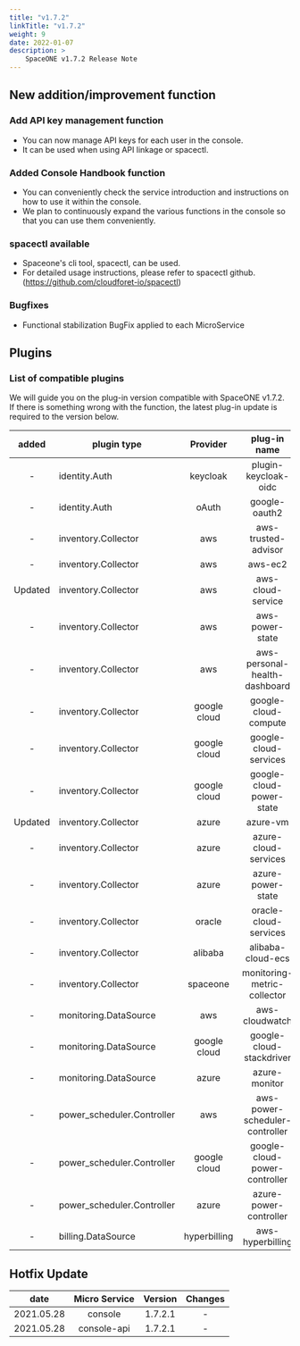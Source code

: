 ```yaml
---
title: "v1.7.2"
linkTitle: "v1.7.2"
weight: 9
date: 2022-01-07
description: >
    SpaceONE v1.7.2 Release Note
---
```



## New addition/improvement function

### Add API key management function
- You can now manage API keys for each user in the console.
- It can be used when using API linkage or spacectl.

### Added Console Handbook function
- You can conveniently check the service introduction and instructions on how to use it within the console.
- We plan to continuously expand the various functions in the console so that you can use them conveniently.

### spacectl available
- Spaceone's cli tool, spacectl, can be used.
- For detailed usage instructions, please refer to spacectl github. (https://github.com/cloudforet-io/spacectl)

### Bugfixes
- Functional stabilization BugFix applied to each MicroService


## Plugins


### List of compatible plugins

We will guide you on the plug-in version compatible with SpaceONE v1.7.2.
If there is something wrong with the function, the latest plug-in update is required to the version below.

|  added  | plugin type                |   Provider   |          plug-in name          | version |
|:-------:|----------------------------|:------------:|:------------------------------:|:-------:|
|    -    | identity.Auth              |   keycloak   |      plugin-keycloak-oidc      |  v1.1   |
|    -    | identity.Auth              |    oAuth     |         google-oauth2          |  v1.1   |
|    -    | inventory.Collector        |     aws      |      aws-trusted-advisor       |  v1.4   |
|    -    | inventory.Collector        |     aws      |            aws-ec2             |  v1.12  |
| Updated | inventory.Collector        |     aws      |       aws-cloud-service        | v1.10.1 |
|    -    | inventory.Collector        |     aws      |        aws-power-state         |  v1.6   |
|    -    | inventory.Collector        |     aws      | aws-personal-health-dashboard  |  v1.4   |
|    -    | inventory.Collector        | google cloud |      google-cloud-compute      | v1.2.7  |
|    -    | inventory.Collector        | google cloud |     google-cloud-services      | v1.2.６  |
|    -    | inventory.Collector        | google cloud |    google-cloud-power-state    | v1.1.3  |
| Updated | inventory.Collector        |    azure     |            azure-vm            | v1.2.11 |
|    -    | inventory.Collector        |    azure     |      azure-cloud-services      | v1.1.10 |
|    -    | inventory.Collector        |    azure     |       azure-power-state        | v1.0.2  |
|    -    | inventory.Collector        |    oracle    |     oracle-cloud-services      |  v1.0   |
|    -    | inventory.Collector        |   alibaba    |       alibaba-cloud-ecs        |  v1.0   |
|    -    | inventory.Collector        |   spaceone   |  monitoring-metric-collector   | v1.2.2  |
|    -    | monitoring.DataSource      |     aws      |         aws-cloudwatch         | v1.1.3  |
|    -    | monitoring.DataSource      | google cloud |    google-cloud-stackdriver    | v1.0.6  |
|    -    | monitoring.DataSource      |    azure     |         azure-monitor          | v1.0.3  |
|    -    | power_scheduler.Controller |     aws      | aws-power-scheduler-controller | v1.4.4  |
|    -    | power_scheduler.Controller | google cloud | google-cloud-power-controller  | v1.1.4  |
|    -    | power_scheduler.Controller |    azure     |     azure-power-controller     | v1.0.1  |
|    -    | billing.DataSource         | hyperbilling |        aws-hyperbilling        | v1.0.2  |


## Hotfix Update
| date       | Micro Service | Version | Changes |
|------------|:-------------:|:-------:|:-------:|
| 2021.05.28 |    console    | 1.7.2.1 |    -    |
| 2021.05.28 |  console-api  | 1.7.2.1 |    -    |


